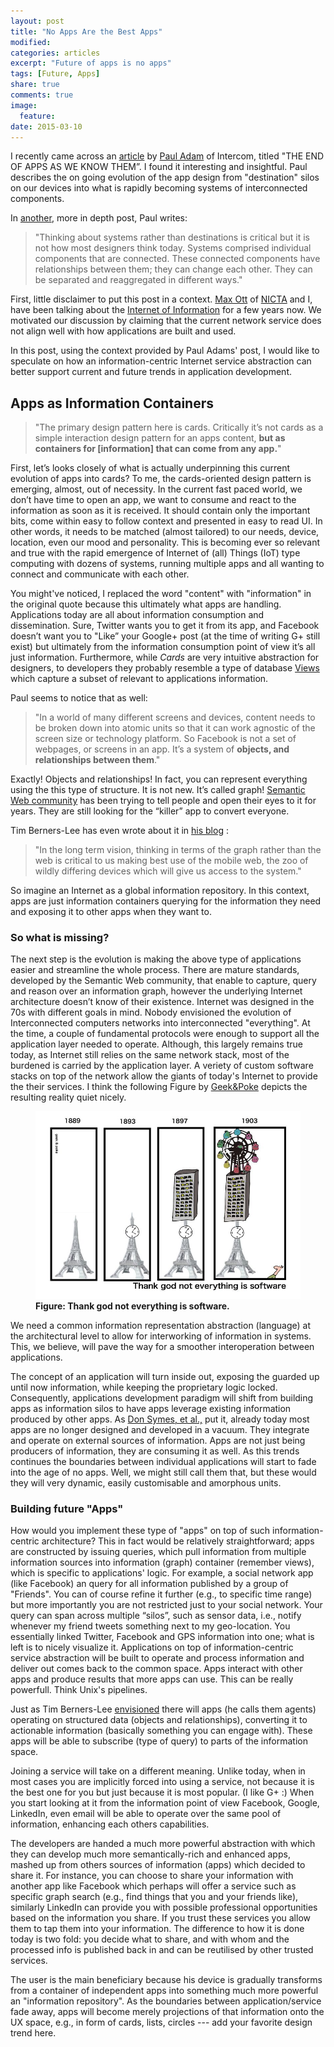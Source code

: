 ```yaml
---
layout: post
title: "No Apps Are the Best Apps"
modified:
categories: articles
excerpt: "Future of apps is no apps"
tags: [Future, Apps]
share: true
comments: true
image:
  feature:
date: 2015-03-10 
---
```


I recently came across an [article](http://blog.intercom.io/the-end-of-apps-as-we-know-them/) by [Paul Adam](https://twitter.com/padday) of Intercom, titled "THE END OF APPS AS WE KNOW THEM”. I found it interesting and insightful. Paul describes the on going evolution of the app design from "destination" silos on our devices into what is rapidly becoming systems of interconnected components. 

In [another](http://blog.intercom.io/design-futures-1-creating-systems-not-products/), more in depth post, Paul writes:

> "Thinking about systems rather than destinations is critical but it is not how most designers think today. Systems comprised individual components that are connected. These connected components have relationships between them; they can change each other. They can be separated and reaggregated in different ways." 

First, little disclaimer to put this post in a context. [Max Ott](http://www.nicta.com.au/people/mott/) of [NICTA](http://www.nicta.com.au) and I, have been talking about the [Internet of Information](http://yansh.github.io/articles/moana/) for a few years now. We motivated our discussion by claiming that the current network service does not align well with how applications are built and used. 

In this post, using the context provided by Paul Adams' post, I would like to speculate on how an information-centric  Internet service abstraction can better support current and future trends in application development.

## Apps as Information  Containers


> "The primary design pattern here is cards. Critically it’s not cards as a simple interaction design pattern for an apps content, __but as containers for [information] that can come from any app.__"

First, let’s looks closely of what is actually underpinning this current evolution of apps into cards? To me, the cards-oriented design pattern is emerging, almost, out of necessity. In the current fast paced world, we don’t have time to open an app, we want to consume and react to the information as soon as it is received. It should contain only the important bits, come within easy to follow context and presented in easy to read UI. In other words, it  needs to be matched (almost tailored) to our needs, device, location, even our mood and personality. This is becoming ever so relevant and true with the rapid emergence of Internet of (all) Things (IoT) type computing with dozens of systems, running multiple apps and all wanting to connect and communicate with each other. 

You might've noticed, I replaced the word "content" with "information" in the original quote because this ultimately what apps are handling. Applications today are all about information consumption and dissemination. Sure, Twitter wants you to  get it from its app, and Facebook doesn’t want you to "Like” your Google+ post (at the time of writing G+ still exist) but ultimately from the information consumption point of view it’s all just information. Furthermore, while _Cards_ are very intuitive abstraction for designers, to developers they probably resemble a type of database [Views](http://en.wikipedia.org/wiki/View_(SQL)) which capture a  subset of relevant to applications information.  


Paul seems to notice that as well: 

>  "In a world of many different screens and devices, content needs to be broken down into atomic units so that it can work agnostic of the screen size or technology platform. So Facebook is not a set of webpages, or screens in an app. It’s a system of __objects, and relationships between them__." 

Exactly! Objects and relationships! In fact, you can represent everything using the this type of structure. It is not new. It’s called graph! [Semantic Web community](http://www.w3.org/standards/semanticweb/) has been trying to tell people and open their eyes to it for years. They are still looking for the “killer” app to convert everyone. 

Tim Berners-Lee  has even wrote about it in [his blog](http://dig.csail.mit.edu/breadcrumbs/node/215) : 

>  "In the long term vision, thinking in terms of the graph rather than the web is critical to us making best use of the mobile web, the zoo of wildly differing devices which will give us access to the system."

So imagine an Internet as a global information repository. In this context, apps are just information containers querying for the information they need and exposing it to other apps when they want to.

### So what is missing? 

The next step is the evolution is making the above type of applications easier and streamline the whole process.  There are mature standards, developed by the Semantic Web community, that enable to capture, query and reason over an information graph, however the underlying Internet architecture doesn’t know of their existence. Internet  was designed in the 70s with different goals in mind. Nobody envisioned the evolution of Interconnected computers networks into interconnected "everything". At the time, a couple of fundamental protocols were  enough to support all the application layer needed to operate. Although, this largely remains true today, as Internet still relies on the same network stack, most of the burdened is carried by the application layer. A veriety of custom software stacks on top of the network allow the giants of today's Internet to provide the their services. I think the following Figure  by [Geek&Poke](http://geekandpoke.typepad.com/geekandpoke/2012/03/thank-god-not-everything-is-software.html) depicts the resulting reality quiet nicely.

<figure>
<img src="/images/tgns.jpg" alt="image">
<figcaption><b>Figure: Thank god not everything is software.</b> </figcaption>
</figure>

We need a common information representation abstraction (language) at the architectural level to allow for interworking of information in systems. This, we believe, will pave the way for a smoother interoperation between applications. 


The concept of an application will turn inside out, exposing the guarded up until now information, while keeping the proprietary logic locked. Consequently, applications development paradigm will shift from building apps as information silos to have apps leverage existing information produced by other apps. As [Don Symes, et al.,](http://research.microsoft.com/apps/pubs/?id=173076) put it, already today most apps are no longer designed and developed in a vacuum. They integrate and operate on external sources of information. Apps are not just being producers of information, they are consuming it as well. As this trends continues the boundaries between individual applications will start to fade into the age of no apps. Well, we might still call them that, but these would they will very dynamic, easily customisable and amorphous units.

### Building future "Apps"

How would you implement these type of "apps" on top of such information-centric architecture? This in fact would be relatively straightforward; apps are constructed by issuing queries, which  pull information from multiple information sources into information (graph) container (remember views), which is specific to applications' logic. For example, a social network app (like Facebook) an query for all information published by a group of "Friends". You can of course refine it further (e.g., to specific time range) but more importantly you are not restricted just to your social network. Your query can span across multiple “silos”, such as sensor data, i.e., notify whenever my friend tweets something next to my geo-location. You essentially linked Twitter, Facebook and GPS information into one; what is left is to nicely visualize it. Applications on top of information-centric service abstraction will be built to operate and process information and deliver out comes back to the common space.   Apps interact with other apps and produce results that more apps can use. This can be really powerfull. Think Unix's pipelines.


Just as Tim Berners-Lee [envisioned](http://www.cs.umd.edu/~golbeck/LBSC690/SemanticWeb.html) there will apps (he calls them agents) operating on structured data (objects and relationships), converting it to actionable information (basically something you can engage with). These apps will be able to subscribe (type of query) to parts of the information space.  

Joining a service will take on a different meaning. Unlike today, when in most cases you are implicitly forced into using a service, not because it is the best one for you but just because it is most popular. (I like G+ :) When you start looking at it from the information point of view Facebook, Google, LinkedIn, even email will be able to operate over the same pool of information, enhancing each others capabilities.

The developers are handed a much more powerful abstraction with which they can develop much more semantically-rich and enhanced apps, mashed up from others sources of information (apps) which decided to share it. For instance, you can choose to share your information with another app like Facebook which perhaps will offer a service such as specific graph search (e.g., find things that you and your friends like), similarly LinkedIn can provide you with possible professional opportunities  based on the information you share. If you trust these services you allow them to tap them into your information. The difference to how it is done today is two fold: you decide what to share, and with whom and the processed info is published back in and can be reutilised by other trusted services.

The user is the main beneficiary because his  device is gradually transforms from a container of independent apps into something much more powerful an "information repository". As the boundaries between application/service fade away, apps will become merely projections of that information onto the UX space, e.g., in form of cards, lists, circles --- add your favorite design trend here.





